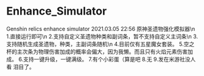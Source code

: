 # Enhance_Simulator
Genshin relics enhance simulator
2021.03.05 22:56 
原神圣遗物强化模拟器\n
1.直接运行即可\n
2.支持自定义圣遗物种类和副词条，暂不支持自定义主词条\n
3.支持随机生成圣遗物，种类，主副词条随机\n
4.目前仅有五星魔女套装。
5.空之杯的主次条为物理伤害加成的概率会偏大，因为我懒。而且只有火焰元素伤害加成。
6.支持一键升级，一键满级。
7.有个小彩蛋（算是吧
8.无
9.发在米游社没人看 泪目了。
